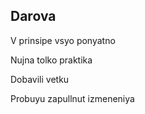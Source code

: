 ## Darova

V prinsipe vsyo ponyatno

Nujna tolko praktika

Dobavili vetku

Probuyu zapullnut izmeneniya
